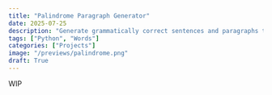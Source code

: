 ```yaml
---
title: "Palindrome Paragraph Generator"
date: 2025-07-25
description: "Generate grammatically correct sentences and paragraphs that are palindromes"
tags: ["Python", "Words"]
categories: ["Projects"]
image: "/previews/palindrome.png"
draft: True
---
```


WIP